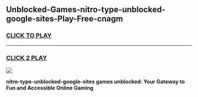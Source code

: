 
## Unblocked-Games-nitro-type-unblocked-google-sites-Play-Free-cnagm
<h3>
<a href="https://premium76.site?title=nitro-type-unblocked-google-sites&ref=23A">CLICK TO PLAY</a></h3>
<hr>

<h3>
<a href="https://premium76.site?title=nitro-type-unblocked-google-sites&ref=23A">CLICK 2 PLAY</a>
  
</h3>

<a href="https://premium76.site?title=nitro-type-unblocked-google-sites&ref=23A"><img src="https://clearcache.store/games.png"></a>


**nitro-type-unblocked-google-sites games unblocked: Your Gateway to Fun and Accessible Online Gaming**
